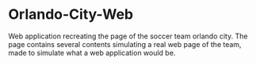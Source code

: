 # Orlando-City-Web

Web application recreating the page of the soccer team orlando city. The page contains several contents simulating a real web page of the team, made to simulate what a web application would be.
